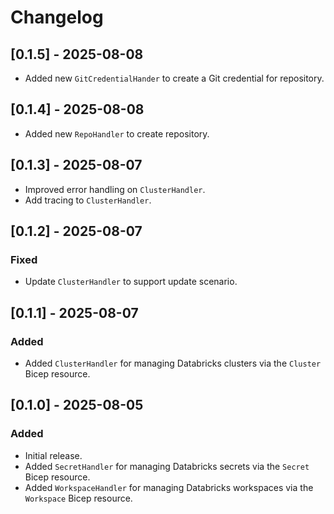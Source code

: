 # Changelog

## [0.1.5] - 2025-08-08

* Added new `GitCredentialHander` to create a Git credential for repository.

## [0.1.4] - 2025-08-08

* Added new `RepoHandler` to create repository.

## [0.1.3] - 2025-08-07

* Improved error handling on `ClusterHandler`.
* Add tracing to `ClusterHandler`.

## [0.1.2] - 2025-08-07

### Fixed

* Update `ClusterHandler` to support update scenario.

## [0.1.1] - 2025-08-07

### Added

* Added `ClusterHandler` for managing Databricks clusters via the `Cluster` Bicep resource.

## [0.1.0] - 2025-08-05

### Added

* Initial release.
* Added `SecretHandler` for managing Databricks secrets via the `Secret` Bicep resource.
* Added `WorkspaceHandler` for managing Databricks workspaces via the `Workspace` Bicep resource.
